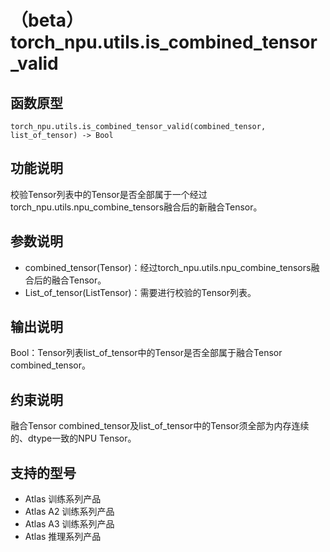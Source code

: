 # （beta）torch_npu.utils.is_combined_tensor_valid

## 函数原型

```
torch_npu.utils.is_combined_tensor_valid(combined_tensor, list_of_tensor) -> Bool
```

## 功能说明

校验Tensor列表中的Tensor是否全部属于一个经过torch_npu.utils.npu_combine_tensors融合后的新融合Tensor。

## 参数说明

- combined_tensor(Tensor)：经过torch_npu.utils.npu_combine_tensors融合后的融合Tensor。
- List_of_tensor(ListTensor)：需要进行校验的Tensor列表。

## 输出说明

Bool：Tensor列表list_of_tensor中的Tensor是否全部属于融合Tensor combined_tensor。

## 约束说明

融合Tensor combined_tensor及list_of_tensor中的Tensor须全部为内存连续的、dtype一致的NPU Tensor。

## 支持的型号

- <term>Atlas 训练系列产品</term>
- <term>Atlas A2 训练系列产品</term>
- <term>Atlas A3 训练系列产品</term>
- <term>Atlas 推理系列产品</term>

